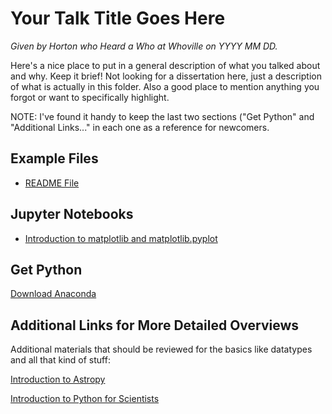 Your Talk Title Goes Here
=========================

*Given by Horton who Heard a Who at Whoville on YYYY MM DD.*

Here's a nice place to put in a general description of what you talked about
and why.  Keep it brief!  Not looking for a dissertation here, just a
description of what is actually in this folder.  Also a good place to mention
anything you forgot or want to specifically highlight.

NOTE: I've found it handy to keep the last two sections ("Get Python" and
"Additional Links..." in each one as a reference for newcomers.

## Example Files
* [README File](README.md)

## Jupyter Notebooks
* [Introduction to matplotlib and matplotlib.pyplot](../04_PlottingWithPython/01_Intro.ipynb)

## Get Python
[Download Anaconda](https://www.anaconda.com/download/)

## Additional Links for More Detailed Overviews
Additional materials that should be reviewed for the basics like
datatypes and all that kind of stuff:

[Introduction to Astropy](https://github.com/astropy/astropy-workshops/tree/master/aas231_workshop)

[Introduction to Python for Scientists](https://github.com/mommermi/Introduction-to-Python-for-Scientists)

